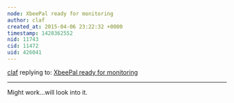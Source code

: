```yaml
---
node: XbeePal ready for monitoring
author: claf
created_at: 2015-04-06 23:22:32 +0000
timestamp: 1428362552
nid: 11743
cid: 11472
uid: 426041
---
```




[claf](../profile/claf) replying to: [XbeePal ready for monitoring](../notes/claf/04-05-2015/xbeepal-ready-for-monitoring)

----
Might work...will look into it. 